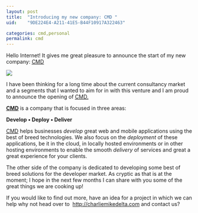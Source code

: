 ```yaml
---
layout: post
title:  "Introducing my new company: CMD "
uid:	"9DE224E4-A211-41E5-B44F10917A322463"

categories: cmd,personal
permalink: cmd
---
```

<p class="p1">Hello Internet!&nbsp;It gives me great pleasure to announce the start of my new company: <a href="http://charliemikedelta.com"><abbr title="Charlie Mike Delta">CMD</abbr></a></p>

<p><img src="http://www.markdrew.co.uk/blog/enclosures/cmd_banner.png" /></p>

<p>I have been thinking for a long time about the current consultancy market and a segments that I wanted to aim for in with this venture and I am proud to announce the opening of <a href="http://charliemikedelta.com"><abbr title="Charlie Mike Delta">CMD.</abbr></a></p>

<p class="p1"><strong><a href="http://charliemikedelta.com"><abbr title="Charlie Mike Delta">CMD</abbr></a></strong> is a company that is focused in three areas:</p>

<p class="p1"><strong>Develop &bull; Deploy &bull; Deliver</strong></p>

<p class="p1"><a href="http://charliemikedelta.com"><abbr title="Charlie Mike Delta">CMD</abbr></a> helps businesses <em>develop</em> great web and mobile applications using the best of breed technologies. We also focus on the <em>deployment</em> of these applications, be it in the cloud, in locally hosted environments or in other hosting environments to enable the smooth <em>delivery</em> of services and great a great experience for your clients.</p>

<p class="p1">The other side of the company is dedicated to developing some best of breed solutions for the developer market. As cryptic as that is at the moment; I hope in the next few months I can share with you some of the great things we are cooking up!</p>

<p class="p1">If you would like to find out more, have an idea for a project in which we can help why not head over to&nbsp; <a href="http://charliemikedelta.com">http://charliemikedelta.com</a> and contact us?</p>